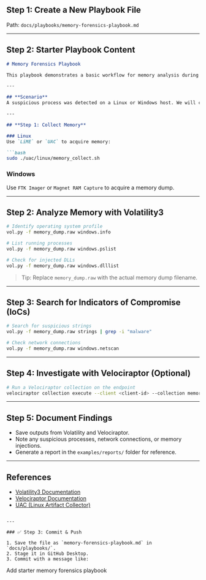 ## **Step 1: Create a New Playbook File**

Path: `docs/playbooks/memory-forensics-playbook.md`

---

## **Step 2: Starter Playbook Content**

````markdown
# Memory Forensics Playbook

This playbook demonstrates a basic workflow for memory analysis during an incident response or threat hunting investigation.

---

## **Scenario**
A suspicious process was detected on a Linux or Windows host. We will collect memory and analyze it for malware, hidden processes, or injected code.

---

## **Step 1: Collect Memory**

### Linux
Use `LiME` or `UAC` to acquire memory:

```bash
sudo ./uac/linux/memory_collect.sh
````

### Windows

Use `FTK Imager` or `Magnet RAM Capture` to acquire a memory dump.

---

## **Step 2: Analyze Memory with Volatility3**

```bash
# Identify operating system profile
vol.py -f memory_dump.raw windows.info

# List running processes
vol.py -f memory_dump.raw windows.pslist

# Check for injected DLLs
vol.py -f memory_dump.raw windows.dlllist
```

> Tip: Replace `memory_dump.raw` with the actual memory dump filename.

---

## **Step 3: Search for Indicators of Compromise (IoCs)**

```bash
# Search for suspicious strings
vol.py -f memory_dump.raw strings | grep -i "malware"

# Check network connections
vol.py -f memory_dump.raw windows.netscan
```

---

## **Step 4: Investigate with Velociraptor (Optional)**

```bash
# Run a Velociraptor collection on the endpoint
velociraptor collection execute --client <client-id> --collection memory_artifacts
```

---

## **Step 5: Document Findings**

* Save outputs from Volatility and Velociraptor.
* Note any suspicious processes, network connections, or memory injections.
* Generate a report in the `examples/reports/` folder for reference.

---

## **References**

* [Volatility3 Documentation](https://github.com/volatilityfoundation/volatility3)
* [Velociraptor Documentation](https://docs.velociraptor.app/)
* [UAC (Linux Artifact Collector)](https://github.com/tclahr/uac)

```

---

### ✅ Step 3: Commit & Push

1. Save the file as `memory-forensics-playbook.md` in `docs/playbooks/`.  
2. Stage it in GitHub Desktop.  
3. Commit with a message like:

```

Add starter memory forensics playbook
